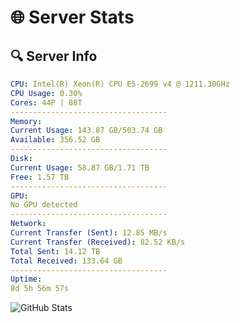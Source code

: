 # 🌐 Server Stats
## 🔍 Server Info
```yaml
CPU: Intel(R) Xeon(R) CPU E5-2699 v4 @ 1211.30GHz
CPU Usage: 0.30%
Cores: 44P | 88T
-----------------------------------
Memory:
Current Usage: 143.87 GB/503.74 GB
Available: 356.52 GB
-----------------------------------
Disk:
Current Usage: 58.87 GB/1.71 TB
Free: 1.57 TB
-----------------------------------
GPU:
No GPU detected
-----------------------------------
Network:
Current Transfer (Sent): 12.85 MB/s
Current Transfer (Received): 82.52 KB/s
Total Sent: 14.12 TB
Total Received: 133.64 GB
-----------------------------------
Uptime:
8d 5h 56m 57s
```
![GitHub Stats](https://img.shields.io/badge/Updated-2025-03-16_03:19:46-blue)